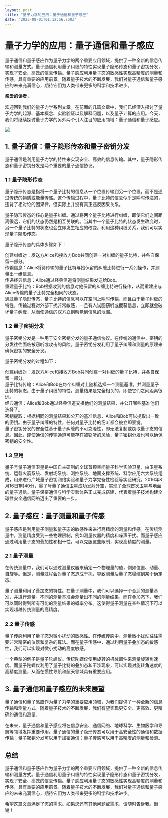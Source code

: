 ```yaml
---
layout: post
title: "量子力学的应用：量子通信和量子感应"
date: "2023-08-01T01:12:56.750Z"
---
```

量子力学的应用：量子通信和量子感应
=================

量子通信和量子感应作为量子力学的两个重要应用领域，提供了一种全新的信息传输和测量方式。量子通信利用量子纠缠的特性实现量子隐形传态和量子密钥分发，实现了安全、高效的信息传输。量子感应利用量子态的敏感性实现高精度的测量和传感，具有重要的应用前景。随着量子技术的不断发展，我们对量子通信和量子感应的未来充满信心，期待它们为人类带来更多的科学和技术进步。

**亲爱的读者，**

欢迎回到我们的量子力学系列文章。在前面的几篇文章中，我们已经深入探讨了量子力学的起源、基本概念、实验验证以及解释问题，以及量子计算的应用。今天，我们将继续探讨量子力学的另外两个引人注目的应用领域：量子通信和量子感应。

![](https://files.mdnice.com/user/45544/edf70446-5241-4118-afb9-3d6ade28435e.png)

1\. 量子通信：量子隐形传态和量子密钥分发
----------------------

量子通信是利用量子力学的特性来实现安全、高效的信息传输。其中，量子隐形传态和量子密钥分发是两个重要的量子通信协议。

### 1.1 量子隐形传态

量子隐形传态是指将一个量子比特的信息从一个位置传输到另一个位置，而不是通过传统的物质或能量传递。这个传输过程中，量子比特的信息似乎是瞬时传递的，违背了相对论的因果律，但实际上并没有真正违反因果关系。

量子隐形传态的核心是量子纠缠。通过将两个量子比特进行纠缠，即使它们之间距离很远，它们的状态仍然是相互关联的。当其中一个量子比特的状态发生改变时，另一个量子比特的状态也会立即发生相应的改变。利用这种纠缠关系，我们可以实现量子隐形传态。

量子隐形传态的具体步骤如下：

创建纠缠对：发送方Alice和接收方Bob共同创建一对纠缠的量子比特，并各自保留一部分。  
传输信息：Alice将待传输的量子比特与她保留的纠缠比特进行一系列操作，并测量出一组信息。  
传递经典信息：Alice通过经典信道将测量结果发送给Bob。  
重建量子比特：Bob根据收到的信息对他保留的纠缠比特进行操作，从而重建出与Alice传输的量子比特完全相同的状态。  
通过量子隐形传态，量子比特的信息可以在空间上瞬时传输，而且由于量子纠缠的特性，传输过程对外部干扰非常敏感，一旦有人试图窃听或截获信息，立即就会破坏量子纠缠，从而使通信的双方立刻察觉到信息的泄漏。

### 1.2 量子密钥分发

量子密钥分发是一种用于安全密钥分发的量子通信协议。在传统的通信中，密钥的分发往往面临被窃听或攻击的风险。量子密钥分发利用了量子纠缠和测量的原理来确保密钥的安全分发。

量子密钥分发的过程如下：

创建纠缠对：发送方Alice和接收方Bob共同创建一对纠缠的量子比特，并各自保留一部分。  
量子比特传输：Alice和Bob在每个纠缠对上随机选择一个测量基准，并测量量子比特的状态。由于量子纠缠的特性，测量结果是完全相关的，即使它们之间距离很远。  
经典通信：Alice和Bob通过经典信道交换他们的测量结果，并公开哪些基准他们选择了。  
密钥提取：根据相同的测量结果和公开的基准信息，Alice和Bob可以提取出一致的密钥。由于量子纠缠的特性，任何对量子比特的窃听都会被立即察觉。  
量子密钥分发的安全性基于量子纠缠的不可克隆性，即无法复制或窃取量子态的信息。因此，即使通信的传输通道可能存在被窃听的风险，量子密钥分发也可以确保密钥的安全性。

### 1.3 应用

墨子号量子通信卫星是中国自主研制的全球首颗空间量子科学实验卫星，由卫星系统、运载火箭系统、发射场系统、测控系统、地面支撑系统、科学应用六大系统组成，用来进行广域量子密钥网络实验和量子力学完备性检验等实验研究。2016年8月16日1时40分，墨子号量子通信卫星成功发射升空，实现了全球首次卫星与地面的量子通信。量子保密通信与科学实验体系正式完成搭建，代表着量子技术构建全球性安全通信网络迈出了重要的一步。

2\. 量子感应：量子测量和量子传感
------------------

量子感应是利用量子测量和量子态的敏感性来进行高精度的测量和传感。在传统测量中，测量精度受到一些物理限制，例如测量仪器的精度和噪声干扰。而量子感应通过利用量子态的叠加性和相干性，可以克服这些限制，实现高精度的测量。

### 2.1 量子测量

在传统测量中，我们可以通过测量仪器来确定一个物理量的值，例如位置、动量、自旋等。但是，测量过程会对量子态造成干扰，导致测量后量子态塌缩到某个确定态。

量子测量利用了叠加态的特性。在量子测量中，我们可以选择一个合适的测量基准，并进行测量。不同的测量基准会测量出不同的测量结果，而在叠加态下，我们可以同时得到所有可能的测量结果的概率分布。这使得量子测量在某些情况下可以实现超越传统测量的高精度。

### 2.2 量子传感

量子传感利用了量子态对微小扰动的敏感性。在传统传感中，测量微小扰动往往需要非常精密的仪器和复杂的算法。而在量子传感中，通过利用量子叠加态的敏感性，我们可以实现对微小扰动的高度敏感。

一个典型的例子是量子陀螺仪。传统陀螺仪使用旋转的机械部件来测量旋转角速度。而量子陀螺仪利用了量子比特的叠加态和干涉现象，可以实现对旋转角速度的高精度测量，从而在惯性导航和航天领域具有重要应用。

3\. 量子通信和量子感应的未来展望
------------------

量子通信和量子感应作为量子力学的重要应用领域，为我们提供了一种全新的信息传输和测量方式。随着量子技术的不断发展，我们有望实现更安全、更高效、更精确的通信和测量。

在未来，量子通信和量子感应将在信息安全、通信网络、地球科学、生物医学和导航等领域发挥重要作用。量子通信的量子隐形传态可以用于高安全性的通信和数据传输；量子密钥分发可以用于加密通信；量子传感可以用于高精度的测量和检测。

总结
--

量子通信和量子感应作为量子力学的两个重要应用领域，提供了一种全新的信息传输和测量方式。量子通信利用量子纠缠的特性实现量子隐形传态和量子密钥分发，实现了安全、高效的信息传输。量子感应利用量子态的敏感性实现高精度的测量和传感，具有重要的应用前景。随着量子技术的不断发展，我们对量子通信和量子感应的未来充满信心，期待它们为人类带来更多的科学和技术进步。

希望这篇文章满足了您的需求。如果您还有其他问题或需求，请随时告诉我。谢谢！
